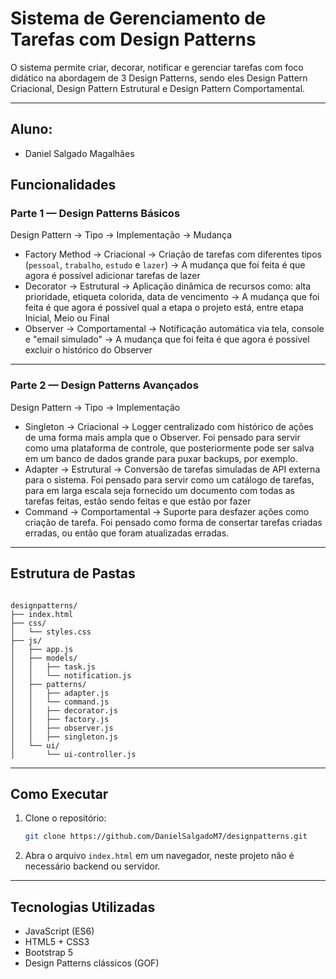 
# Sistema de Gerenciamento de Tarefas com Design Patterns

O sistema permite criar, decorar, notificar e gerenciar tarefas com foco didático na abordagem de 3 Design Patterns, sendo eles Design Pattern Criacional, Design Pattern Estrutural e Design Pattern Comportamental.

---
   ## Aluno:
- Daniel Salgado Magalhães


## Funcionalidades

### Parte 1 — Design Patterns Básicos
Design Pattern -> Tipo -> Implementação -> Mudança
* Factory Method -> Criacional -> Criação de tarefas com diferentes tipos (`pessoal`, `trabalho`, `estudo` e `lazer`) -> A mudança que foi feita é que agora é possível adicionar tarefas de lazer
* Decorator -> Estrutural -> Aplicação dinâmica de recursos como: alta prioridade, etiqueta colorida, data de vencimento -> A mudança que foi feita é que agora é possível qual a etapa o projeto está, entre etapa Inicial, Meio ou Final
* Observer -> Comportamental -> Notificação automática via tela, console e "email simulado" -> A mudança que foi feita é que agora é possível excluir o histórico do Observer

---

### Parte 2 — Design Patterns Avançados

Design Pattern -> Tipo -> Implementação
* Singleton -> Criacional -> Logger centralizado com histórico de ações de uma forma mais ampla que o Observer. Foi pensado para servir como uma plataforma de controle, que posteriormente pode ser salva em um banco de dados grande para puxar backups, por exemplo.
* Adapter -> Estrutural -> Conversão de tarefas simuladas de API externa para o sistema. Foi pensado para servir como um catálogo de tarefas, para em larga escala seja fornecido um documento com todas as tarefas feitas, estão sendo feitas e que estão por fazer
* Command -> Comportamental -> Suporte para desfazer ações como criação de tarefa. Foi pensado como forma de consertar tarefas criadas erradas, ou então que foram atualizadas erradas.
---

## Estrutura de Pastas

```

designpatterns/
├── index.html
├── css/
│   └── styles.css
├── js/
│   ├── app.js
│   ├── models/
│   │   ├── task.js
│   │   └── notification.js
│   ├── patterns/
│   │   ├── adapter.js
│   │   └── command.js
│   │   ├── decorator.js
│   │   ├── factory.js
│   │   ├── observer.js
│   │   ├── singleton.js
│   └── ui/
│       └── ui-controller.js

````

---

## Como Executar

1. Clone o repositório:
   ```bash
   git clone https://github.com/DanielSalgadoM7/designpatterns.git


2. Abra o arquivo `index.html` em um navegador, neste projeto não é necessário backend ou servidor.

---

## Tecnologias Utilizadas

* JavaScript (ES6)
* HTML5 + CSS3
* Bootstrap 5
* Design Patterns clássicos (GOF)


